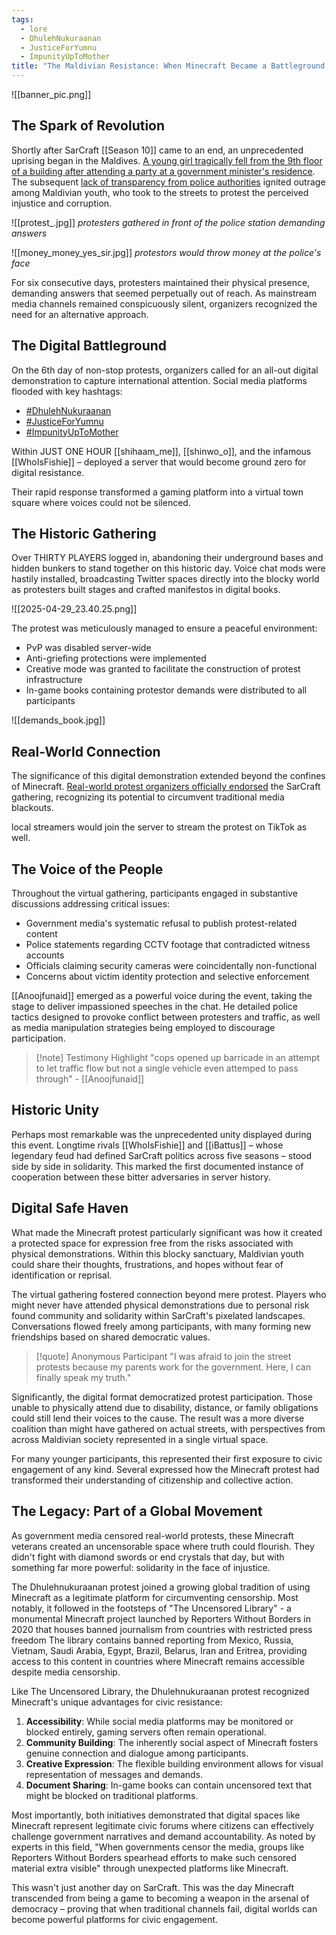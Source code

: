 ```yaml
---
tags:
  - lore
  - DhulehNukuraanan
  - JusticeForYumnu
  - ImpunityUpToMother
title: "The Maldivian Resistance: When Minecraft Became a Battleground for Justice"
---
```

![[banner_pic.png]]

## The Spark of Revolution

Shortly after SarCraft [[Season 10]] came to an end, an unprecedented uprising began in the Maldives. [A young girl tragically fell from the 9th floor of a building after attending a party at a government minister's residence](https://dhauru.com/post/report/36212). The subsequent [lack of transparency from police authorities](https://dhauru.com/post/news/36051) ignited outrage among Maldivian youth, who took to the streets to protest the perceived injustice and corruption.

![[protest_.jpg]]
_protesters gathered in front of the police station demanding answers_


![[money_money_yes_sir.jpg]]
_protestors would throw money at the police's face_

For six consecutive days, protesters maintained their physical presence, demanding answers that seemed perpetually out of reach. As mainstream media channels remained conspicuously silent, organizers recognized the need for an alternative approach.

## The Digital Battleground

On the 6th day of non-stop protests, organizers called for an all-out digital demonstration to capture international attention. Social media platforms flooded with key hashtags:

  - [#DhulehNukuraanan](https://x.com/hashtag/DhulehNukuraanan?src=hashtag_click)
  - [#JusticeForYumnu](https://x.com/hashtag/JusticeForYumnu?src=hashtag_click) 
  - [#ImpunityUpToMother](https://x.com/hashtag/ImpunityUpToMother?src=hashtag_click)
  
Within JUST ONE HOUR [[shihaam_me]], [[shinwo_o]], and the infamous [[WhoIsFishie]] – deployed a server that would become ground zero for digital resistance.

Their rapid response transformed a gaming platform into a virtual town square where voices could not be silenced.

## The Historic Gathering

Over THIRTY PLAYERS logged in, abandoning their underground bases and hidden bunkers to stand together on this historic day. Voice chat mods were hastily installed, broadcasting Twitter spaces directly into the blocky world as protesters built stages and crafted manifestos in digital books.

![[2025-04-29_23.40.25.png]]

The protest was meticulously managed to ensure a peaceful environment:

- PvP was disabled server-wide
- Anti-griefing protections were implemented
- Creative mode was granted to facilitate the construction of protest infrastructure
- In-game books containing protestor demands were distributed to all participants

![[demands_book.jpg]]

## Real-World Connection

The significance of this digital demonstration extended beyond the confines of Minecraft. [Real-world protest organizers officially endorsed](https://x.com/DNukuraanan/status/1917202411997003904) the SarCraft gathering, recognizing its potential to circumvent traditional media blackouts.

local streamers would join the server to stream the protest on TikTok as well. 
## The Voice of the People
Throughout the virtual gathering, participants engaged in substantive discussions addressing critical issues:

- Government media's systematic refusal to publish protest-related content
- Police statements regarding CCTV footage that contradicted witness accounts
- Officials claiming security cameras were coincidentally non-functional
- Concerns about victim identity protection and selective enforcement

[[Anoojfunaid]] emerged as a powerful voice during the event, taking the stage to deliver impassioned speeches in the chat. He detailed police tactics designed to provoke conflict between protesters and traffic, as well as media manipulation strategies being employed to discourage participation.

> [!note] Testimony Highlight "cops opened up barricade in an attempt to let traffic flow but not a single vehicle even attemped to pass through" - [[Anoojfunaid]]

## Historic Unity

Perhaps most remarkable was the unprecedented unity displayed during this event. Longtime rivals [[WhoIsFishie]] and [[iBattus]] – whose legendary feud had defined SarCraft politics across five seasons – stood side by side in solidarity. This marked the first documented instance of cooperation between these bitter adversaries in server history.


## Digital Safe Haven

What made the Minecraft protest particularly significant was how it created a protected space for expression free from the risks associated with physical demonstrations. Within this blocky sanctuary, Maldivian youth could share their thoughts, frustrations, and hopes without fear of identification or reprisal.

The virtual gathering fostered connection beyond mere protest. Players who might never have attended physical demonstrations due to personal risk found community and solidarity within SarCraft's pixelated landscapes. Conversations flowed freely among participants, with many forming new friendships based on shared democratic values.

> [!quote] Anonymous Participant "I was afraid to join the street protests because my parents work for the government. Here, I can finally speak my truth."

Significantly, the digital format democratized protest participation. Those unable to physically attend due to disability, distance, or family obligations could still lend their voices to the cause. The result was a more diverse coalition than might have gathered on actual streets, with perspectives from across Maldivian society represented in a single virtual space.

For many younger participants, this represented their first exposure to civic engagement of any kind. Several expressed how the Minecraft protest had transformed their understanding of citizenship and collective action.
## The Legacy: Part of a Global Movement

As government media censored real-world protests, these Minecraft veterans created an uncensorable space where truth could flourish. They didn't fight with diamond swords or end crystals that day, but with something far more powerful: solidarity in the face of injustice.

The Dhulehnukuraanan protest joined a growing global tradition of using Minecraft as a legitimate platform for circumventing censorship. Most notably, it followed in the footsteps of "The Uncensored Library" - a monumental Minecraft project launched by Reporters Without Borders in 2020 that houses banned journalism from countries with restricted press freedom The library contains banned reporting from Mexico, Russia, Vietnam, Saudi Arabia, Egypt, Brazil, Belarus, Iran and Eritrea, providing access to this content in countries where Minecraft remains accessible despite media censorship.

Like The Uncensored Library, the Dhulehnukuraanan protest recognized Minecraft's unique advantages for civic resistance:

1. **Accessibility**: While social media platforms may be monitored or blocked entirely, gaming servers often remain operational.
2. **Community Building**: The inherently social aspect of Minecraft fosters genuine connection and dialogue among participants.
3. **Creative Expression**: The flexible building environment allows for visual representation of messages and demands.
4. **Document Sharing**: In-game books can contain uncensored text that might be blocked on traditional platforms.

Most importantly, both initiatives demonstrated that digital spaces like Minecraft represent legitimate civic forums where citizens can effectively challenge government narratives and demand accountability. As noted by experts in this field, "When governments censor the media, groups like Reporters Without Borders spearhead efforts to make such censored material extra visible" through unexpected platforms like Minecraft.

This wasn't just another day on SarCraft. This was the day Minecraft transcended from being a game to becoming a weapon in the arsenal of democracy – proving that when traditional channels fail, digital worlds can become powerful platforms for civic engagement.